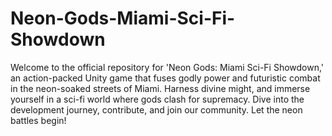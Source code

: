 # Neon-Gods-Miami-Sci-Fi-Showdown
Welcome to the official repository for 'Neon Gods: Miami Sci-Fi Showdown,' an action-packed Unity game that fuses godly power and futuristic combat in the neon-soaked streets of Miami. Harness divine might, and immerse yourself in a sci-fi world where gods clash for supremacy. Dive into the development journey, contribute, and join our community. Let the neon battles begin!
